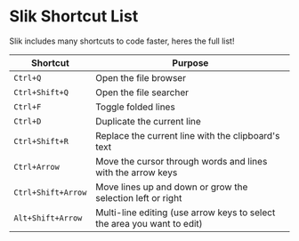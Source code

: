 # Slik Shortcut List
Slik includes many shortcuts to code faster, heres the full list!

| Shortcut | Purpose |
| -------- | ------- |
| `Ctrl+Q` | Open the file browser |
| `Ctrl+Shift+Q` | Open the file searcher |
| `Ctrl+F` | Toggle folded lines |
| `Ctrl+D` | Duplicate the current line |
| `Ctrl+Shift+R` | Replace the current line with the clipboard's text |
| `Ctrl+Arrow` | Move the cursor through words and lines with the arrow keys |
| `Ctrl+Shift+Arrow` | Move lines up and down or grow the selection left or right |
| `Alt+Shift+Arrow` | Multi-line editing (use arrow keys to select the area you want to edit) |
